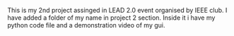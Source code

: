 This is my 2nd project assinged in LEAD 2.0 event organised by IEEE club. I have added a folder of my name in project 2 section. Inside it i have my python code file and a demonstration video of my gui.
